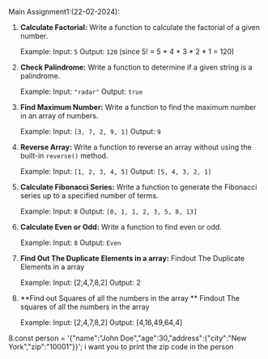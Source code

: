 Main Assignment1:(22-02-2024):
1. **Calculate Factorial:**
   Write a function to calculate the factorial of a given number.

   Example:
   Input: `5`
   Output: `120` (since 5! = 5 * 4 * 3 * 2 * 1 = 120)

2. **Check Palindrome:**
   Write a function to determine if a given string is a palindrome.

   Example:
   Input: `"radar"`
   Output: `true`

3. **Find Maximum Number:**
   Write a function to find the maximum number in an array of numbers.

   Example:
   Input: `[3, 7, 2, 9, 1]`
   Output: `9`

4. **Reverse Array:**
   Write a function to reverse an array without using the built-in `reverse()` method.

   Example:
   Input: `[1, 2, 3, 4, 5]`
   Output: `[5, 4, 3, 2, 1]`

5. **Calculate Fibonacci Series:**
   Write a function to generate the Fibonacci series up to a specified number of terms.

   Example:
   Input: `8`
   Output: `[0, 1, 1, 2, 3, 5, 8, 13]`

6. **Calculate Even or Odd:**
   Write a function to find even or odd.

   Example:
   Input: `8`
   Output: `Even`

6. **Find Out The Duplicate Elements in a array:**
   Findout The Duplicate Elements in a array

   Example:
   Input: [2,4,7,8,2]
   Output: 2

7. **Find out Squares of all the numbers in the array **
   Findout The squares of all the numbers in the array

   Example:
   Input: [2,4,7,8,2]
   Output: [4,16,49,64,4]

8.const person = '{"name":"John Doe","age":30,"address":{"city":"New York","zip":"10001"}}';
 i want you to print the zip code in the person 
